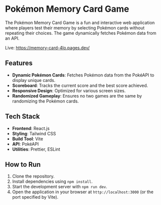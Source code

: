 # Pokémon Memory Card Game

The Pokémon Memory Card Game is a fun and interactive web application where players test their memory by selecting Pokémon cards without repeating their choices. The game dynamically fetches Pokémon data from an API.

Live: <https://memory-card-4lo.pages.dev/>

## Features

- **Dynamic Pokémon Cards**: Fetches Pokémon data from the PokéAPI to display unique cards.
- **Scoreboard**: Tracks the current score and the best score achieved.
- **Responsive Design**: Optimized for various screen sizes.
- **Randomized Gameplay**: Ensures no two games are the same by randomizing the Pokémon cards.

## Tech Stack

- **Frontend**: React.js
- **Styling**: Tailwind CSS
- **Build Tool**: Vite
- **API**: PokéAPI
- **Utilities**: Prettier, ESLint

## How to Run

1. Clone the repository.
2. Install dependencies using `npm install`.
3. Start the development server with `npm run dev`.
4. Open the application in your browser at `http://localhost:3000` (or the port specified by Vite).
